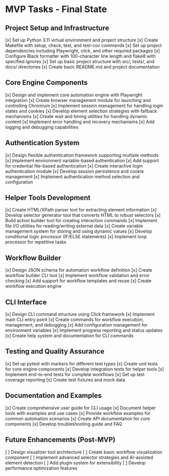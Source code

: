 # MVP Tasks - Final State

## Project Setup and Infrastructure
[x] Set up Python 3.11 virtual environment and project structure
[x] Create Makefile with setup, check, test, and test-cov commands
[x] Set up project dependencies including Playwright, click, and other required packages
[x] Configure Black formatter with 100-character line length and flake8 with specified ignores
[x] Set up basic project structure with src/, tests/, and docs/ directories
[x] Create basic README.md and project documentation

## Core Engine Components
[x] Design and implement core automation engine with Playwright integration
[x] Create browser management module for launching and controlling Chromium
[x] Implement session management for handling login states and cookies
[x] Develop element selection strategies with fallback mechanisms
[x] Create wait and timing utilities for handling dynamic content
[x] Implement error handling and recovery mechanisms
[x] Add logging and debugging capabilities

## Authentication System
[x] Design flexible authentication framework supporting multiple methods
[x] Implement environment variable-based authentication
[x] Add support for credential file-based authentication
[x] Create interactive login authentication module
[x] Develop session persistence and cookie management
[x] Implement authentication method selection and configuration

## Helper Tools Development
[x] Create HTML/XPath parser tool for extracting element information
[x] Develop selector generator tool that converts HTML to robust selectors
[x] Build action builder tool for creating interaction commands
[x] Implement file I/O utilities for reading/writing external data
[x] Create variable management system for storing and using dynamic values
[x] Develop conditional logic processor (IF/ELSE statements)
[x] Implement loop processor for repetitive tasks

## Workflow Builder
[x] Design JSON schema for automation workflow definition
[x] Create workflow builder CLI tool
[x] Implement workflow validation and error checking
[x] Add support for workflow templates and reuse
[x] Create workflow execution engine

## CLI Interface
[x] Design CLI command structure using Click framework
[x] Implement main CLI entry point
[x] Create commands for workflow execution, management, and debugging
[x] Add configuration management for environment variables
[x] Implement progress reporting and status updates
[x] Create help system and documentation for CLI commands

## Testing and Quality Assurance
[x] Set up pytest with markers for different test types
[x] Create unit tests for core engine components
[x] Develop integration tests for helper tools
[x] Implement end-to-end tests for complete workflows
[x] Set up test coverage reporting
[x] Create test fixtures and mock data

## Documentation and Examples
[x] Create comprehensive user guide for CLI usage
[x] Document helper tools with examples and use cases
[x] Provide workflow examples for common automation scenarios
[x] Create API documentation for core components
[x] Develop troubleshooting guide and FAQ

## Future Enhancements (Post-MVP)
[ ] Design visualizer tool architecture
[ ] Create basic workflow visualization component
[ ] Implement advanced selector strategies and AI-assisted element detection
[ ] Add plugin system for extensibility
[ ] Develop performance optimization features

